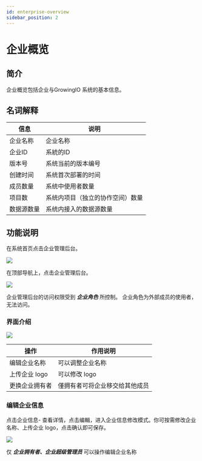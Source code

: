 ```yaml
---
id: enterprise-overview
sidebar_position: 2
---
```


# 企业概览

## 简介[](#jian-jie)

企业概览包括企业与GrowingIO 系统的基本信息。


## 名词解释[](#ming-ci-jie-shi)

| 信息  | 说明  |
| --- | --- |
| 企业名称 | 企业名称 |
| 企业ID | 系統的ID |
| 版本号 | 系统当前的版本编号 |
| 创建时间 | 系统首次部署的时间 |
| 成员数量 | 系统中使用者数量 |
| 项目数 | 系统内项目（独立的协作空间）数量 |
| 数据源数量 | 系统内接入的数据源数量 |


## 功能说明[](#gong-neng-shuo-ming)

在系统首页点击企业管理后台。

![](/img/assets-M2qbZInaXgdm8kkNosp-MkH72c2s87xY-cyCKXe-MkH7SK230Lg0fKEoLk_image.png)

在顶部导航上，点击企业管理后台。

![](/img/assets-M2qbZInaXgdm8kkNosp-MkH72c2s87xY-cyCKXe-MkH7cW4qAUYc1NJiwXrimage.png)

企业管理后台的访问权限受到 **_企业角色_** 所控制。 企业角色为外部成员的使用者，无法访问。


### 界面介绍[](#jie-mian-jie-shao)

![](/img/assets-M2qbZInaXgdm8kkNosp-MkH72c2s87xY-cyCKXe-MkH7jUMb-RZkvilAOdpimage.png)

| 操作  | 作用说明 |
| --- | --- |
| 编辑企业名称 | 可以调整企业名称 |
| 上传企业 logo | 可以修改 logo |
| 更换企业拥有者 | 僅拥有者可将企业移交给其他成员 |


### 编辑企业信息[](#bian-ji-qi-ye-xin-xi)

点击企业信息\- 查看详情，点击编輯，进入企业信息修改模式。你可按需修改企业名称、上传企业 logo，点击确认即可保存。

![](/img/assets-M2qbZInaXgdm8kkNosp-MkH72c2s87xY-cyCKXe-MkH7p8LMxGo5-NwYw9Oimage.png)

仅 **_企业拥有者、企业超级管理员_** 可以操作编辑企业名称

